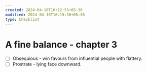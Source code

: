 ```yaml
---
created: 2024-04-16T16:12:53+05:30
modified: 2024-04-16T16:15:36+05:30
type: Checklist
---
```


# A fine balance - chapter 3

- [ ] Obsequious - win favours from influential people with flattery.
- [ ] Prostrate - lying face downward.
